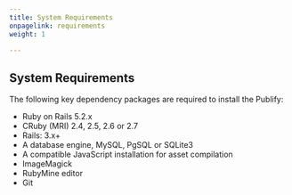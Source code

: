 ```yaml
---
title: System Requirements
onpagelink: requirements
weight: 1

---
```



System Requirements
-------------------

The following key dependency packages are required to install the Publify:

*   Ruby on Rails 5.2.x
*   CRuby (MRI) 2.4, 2.5, 2.6 or 2.7
*   Rails: 3.x+
*   A database engine, MySQL, PgSQL or SQLite3
*   A compatible JavaScript installation for asset compilation
*   ImageMagick
*   RubyMine editor
*   Git

